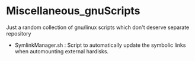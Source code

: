 # Miscellaneous_gnuScripts
Just a random collection of gnu/linux scripts which don't deserve separate repository

+ SymlinkManager.sh  : Script to automatically update the symbolic links when automounting external hardisks.